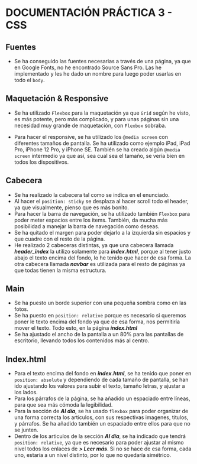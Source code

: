 # DOCUMENTACIÓN PRÁCTICA 3 - CSS

## Fuentes
- Se ha conseguido las fuentes necesarias a través de una página, ya que en Google Fonts, no he encontrado Source Sans Pro. Las he implementado y les he dado un nombre para luego poder usarlas en todo el `body`.

## Maquetación & Responsive

- Se ha utilizado `Flexbox` para la maquetación ya que `Grid` según he visto, es más potente, pero más complicado, y para unas páginas sin una necesidad muy grande de maquetación, con `Flexbox` sobraba. 
  
- Para hacer el responsive, se ha utilizado los `@media screen` con diferentes tamaños de pantalla. Se ha utilizado como ejemplo iPad, iPad Pro, iPhone 12 Pro, y iPhone SE. También se ha creado algún `@media screen` intermedio ya que así, sea cual sea el tamaño, se vería bien en todos los dispositivos.

## Cabecera

- Se ha realizado la cabecera tal como se indica en el enunciado.
- Al hacer el `position: sticky` se desplaza al hacer scroll todo el header, ya que visualmente, pienso que es más bonito.
- Para hacer la barra de navegación, se ha utilizado también `Flexbox` para poder meter espacios entre los items. También, da mucha más posibilidad a manejar la barra de navegación como deseas.
- Se ha quitado el margen para poder dejarlo a la izquierda sin espacios y que cuadre con el resto de la página.
- He realizado 2 cabeceras distintas, ya que una cabecera llamada ***header_index*** la utilizo solamente para ***index.html***, porque al tener justo abajo el texto encima del fondo, lo he tenido que hacer de esa forma. La otra cabecera llamada ***navbar*** es utilizada para el resto de páginas ya que todas tienen la misma estructura.

## Main

- Se ha puesto un borde superior con una pequeña sombra como en las fotos.
- Se ha puesto en `position: relative` porque es necesario si queremos poner le texto encima del fondo ya que de esa forma, nos permitiría mover el texto. Todo esto, en la página ***index.html***
- Se ha ajustado el ancho de la pantalla a un 80% para las pantallas de escritorio, llevando todos los contenidos más al centro.

## Index.html
- Para el texto encima del fondo en ***index.html***, se ha tenido que poner en `position: absolute` y dependiendo de cada tamaño de pantalla, se han ido ajustando los valores para subir el texto, tamaño letras, y ajustar a los lados.
- Para los párrafos de la página, se ha añadido un espaciado entre líneas, para que sea más cómoda la legibilidad.
- Para la sección de ***Al día***, se ha usado `flexbox` para poder organizar de una forma correcta los articulos, con sus respectivas imagenes, titulos, y párrafos. Se ha añadido también un espaciado entre ellos para que no se junten.
- Dentro de los articulos de la sección ***Al día***, se ha indicado que tendrá `position: relative`, ya que es necesario para poder ajustar al mismo nivel todos los enlaces de ***> Leer más***. Si no se hace de esa forma, cada uno, estaría a un nivel distinto, por lo que no quedaría simétrico.
